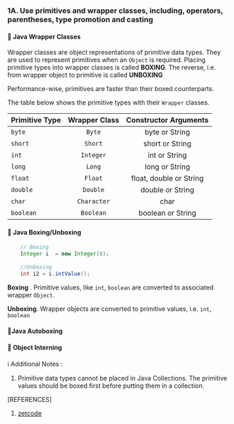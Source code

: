 ### 1A. Use primitives and wrapper classes, including, operators, parentheses, type promotion and casting

#### 📌 Java Wrapper Classes
Wrapper classes are object representations of primitive data types. They are used to represent primitives when an `Object` is required. Placing primitive types into wrapper classes is called **BOXING**. The reverse, i.e. from wrapper object to primitive is called **UNBOXING**

Performance-wise, primitives are faster than their boxed counterparts. 

The table below shows the primitive types with their `Wrapper` classes.

|Primitive Type | Wrapper Class | Constructor Arguments|
| ------------- |:-------------:| :-----:|
|`byte` | `Byte` | byte or String |
|`short` | `Short` | short or String |
|`int` | `Integer` | int or String |
|`long` | `Long` | long or String |
|`float` | `Float` | float, double or String |
|`double` | `Double` | double or String |
|`char` | `Character` | char |
|`boolean` | `Boolean` | boolean or String |

#### 📌 Java Boxing/Unboxing

```java
    // Boxing
    Integer i  = new Integer(8);
    
    //Unboxing
    int i2 = i.intValue();
```
**Boxing** . Primitive values, like `int`, `boolean` are converted to associated wrapper `Object`. 

**Unboxing**. Wrapper objects are converted to primitive values, i.e. `int`, `boolean` 

#### 📌Java Autoboxing

#### 📌 Object Interning

ℹ️ Additional Notes :
1. Primitive data types cannot be placed in Java Collections. The primitive values should be boxed first before putting them in a collection.

[REFERENCES]
1. [zetcode](https://zetcode.com/lang/java/datatypes2/)
